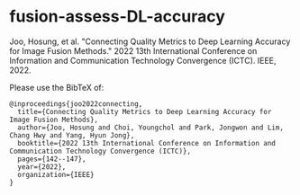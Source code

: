 # fusion-assess-DL-accuracy
Joo, Hosung, et al. "Connecting Quality Metrics to Deep Learning Accuracy for Image Fusion Methods." 2022 13th International Conference on Information and Communication Technology Convergence (ICTC). IEEE, 2022.

Please use the BibTeX of:
```
@inproceedings{joo2022connecting,
  title={Connecting Quality Metrics to Deep Learning Accuracy for Image Fusion Methods},
  author={Joo, Hosung and Choi, Youngchol and Park, Jongwon and Lim, Chang Hwy and Yang, Hyun Jong},
  booktitle={2022 13th International Conference on Information and Communication Technology Convergence (ICTC)},
  pages={142--147},
  year={2022},
  organization={IEEE}
}
```
